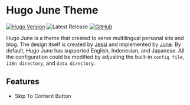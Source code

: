 # Hugo June Theme

[![Hugo Version](https://img.shields.io/static/v1?label=min-hugo-version&message=0.88.1&color=blue&logo=hugo)](https://github.com/gohugoio/hugo/releases/tag/v0.88.1)
![Latest Release](https://img.shields.io/github/tag/ClavinJune/hugo-june-theme.svg)
[![GitHub](https://img.shields.io/github/license/ClavinJune/hugo-june-theme)](https://github.com/ClavinJune/hugo-june-theme/blob/master/LICENSE)

Hugo June is a theme that created to serve multilingual personal site and blog. The design itself is created by [Jessi](https://munyaaa.github.io/) and implemented by [June](https://clavinjune.dev). By default, Hugo June has supported English, Indonesian, and Japanese. All the configuration could be modified by adjusting the built-in `config file`, `i18n directory`, and `data directory`.

## Features
- Skip To Content Button